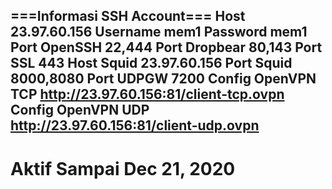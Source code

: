 ===Informasi SSH Account===
Host                  23.97.60.156
Username              mem1
Password              mem1
Port OpenSSH          22,444
Port Dropbear         80,143
Port SSL              443
Host Squid            23.97.60.156
Port Squid            8000,8080
Port UDPGW            7200
Config OpenVPN TCP    http://23.97.60.156:81/client-tcp.ovpn
Config OpenVPN UDP    http://23.97.60.156:81/client-udp.ovpn
------
Aktif Sampai  Dec 21, 2020
==========================
